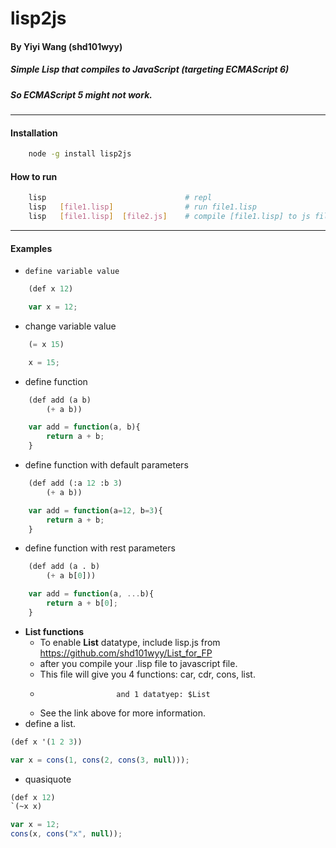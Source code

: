 lisp2js
=======
#### By Yiyi Wang (shd101wyy)

##### Simple Lisp that compiles to JavaScript (targeting ECMAScript 6)  
##### So ECMAScript 5 might not work.  
---------------

#### Installation
```sh
    node -g install lisp2js  
```
#### How to run  
```sh
    lisp                               # repl
    lisp   [file1.lisp]                # run file1.lisp
    lisp   [file1.lisp]  [file2.js]    # compile [file1.lisp] to js file [file2.js]
```

----------------
#### Examples
-     define variable value  
```lisp
    (def x 12)
```
```javascript
    var x = 12;
```

- change variable value  
```lisp
    (= x 15)  
```
```javascript
    x = 15;
```

- define function
```lisp
    (def add (a b)
        (+ a b))
```
```javascript
    var add = function(a, b){
        return a + b;
    }
```

- define function with default parameters
```lisp
    (def add (:a 12 :b 3)
        (+ a b))
```
```javascript
    var add = function(a=12, b=3){
        return a + b;
    }
```

- define function with rest parameters
```lisp
    (def add (a . b)
        (+ a b[0]))
```
```javascript
    var add = function(a, ...b){
        return a + b[0];
    }
```

-  <strong> List functions </strong>
     * To enable <strong>List</strong> datatype, include lisp.js from https://github.com/shd101wyy/List_for_FP
     *  after you compile your .lisp file to javascript file.
     *  This file will give you 4 functions: car, cdr, cons, list.  
     *                      and 1 datatyep: $List  
     *  See the link above for more information.
- define a list.
```lisp
(def x '(1 2 3))
```
```javascript
var x = cons(1, cons(2, cons(3, null)));
```

- quasiquote
```lisp
(def x 12)
`(~x x)
```
```javascript
var x = 12;
cons(x, cons("x", null));
```
